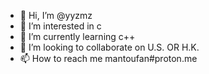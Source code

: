 - 👋 Hi, I’m @yyzmz
- 👀 I’m interested in c
- 🌱 I’m currently learning c++
- 💞️ I’m looking to collaborate on U.S. OR H.K.
- 📫 How to reach me mantoufan#proton.me

<!---
yyzmz/yyzmz is a ✨ special ✨ repository because its `README.md` (this file) appears on your GitHub profile.
You can click the Preview link to take a look at your changes.
--->
